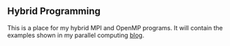 ## Hybrid Programming
This is a place for my hybrid MPI and OpenMP programs. It will contain the examples shown in my parallel computing [blog](https://avcourt.github.io/tiny-cluster/). 

